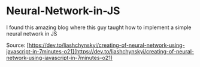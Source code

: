 # Neural-Network-in-JS
I found this amazing blog where this guy taught how to implement a simple neural network in JS

Source: [https://dev.to/liashchynskyi/creating-of-neural-network-using-javascript-in-7minutes-o21](https://dev.to/liashchynskyi/creating-of-neural-network-using-javascript-in-7minutes-o21)
